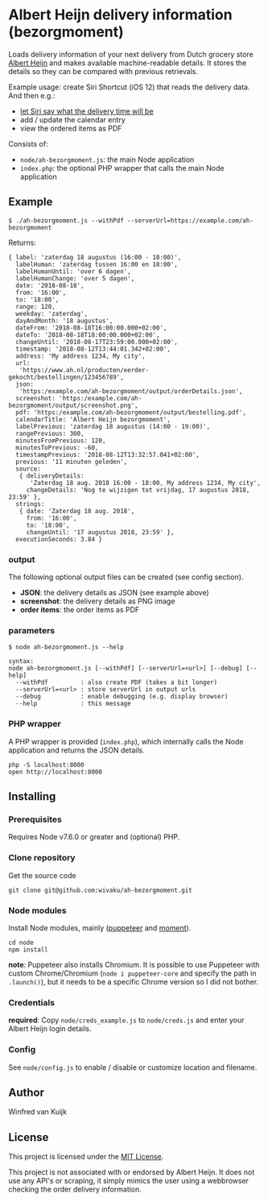 # Albert Heijn delivery information (bezorgmoment)

Loads delivery information of your next delivery from Dutch grocery store [Albert Heijn](https://www.ah.nl/over-ah/online-bestellen/bezorgservice) and makes available machine-readable details. It stores the details so they can be compared with previous retrievals.

Example usage: create Siri Shortcut (iOS 12) that reads the delivery data.
And then e.g.:
- [let Siri say what the delivery time will be](https://github.com/wivaku/ah-bezorgmoment/issues/1)
- add / update the calendar entry
- view the ordered items as PDF

Consists of:
- `node/ah-bezorgmoment.js`: the main Node application
- `index.php`: the optional PHP wrapper that calls the main Node application

## Example
```
$ ./ah-bezorgmoment.js --withPdf --serverUrl=https://example.com/ah-bezorgmoment
```
Returns:
```
{ label: 'zaterdag 18 augustus (16:00 - 18:00)',
  labelHuman: 'zaterdag tussen 16:00 en 18:00',
  labelHumanUntil: 'over 6 dagen',
  labelHumanChange: 'over 5 dagen',
  date: '2018-08-18',
  from: '16:00',
  to: '18:00',
  range: 120,
  weekday: 'zaterdag',
  dayAndMonth: '18 augustus',
  dateFrom: '2018-08-18T16:00:00.000+02:00',
  dateTo: '2018-08-18T18:00:00.000+02:00',
  changeUntil: '2018-08-17T23:59:00.000+02:00',
  timestamp: '2018-08-12T13:44:01.342+02:00',
  address: 'My address 1234, My city',
  url:
   'https://www.ah.nl/producten/eerder-gekocht/bestellingen/123456789',
  json:
   'https:/example.com/ah-bezorgmoment/output/orderDetails.json',
  screenshot: 'https:/example.com/ah-bezorgmoment/output/screenshot.png',
  pdf: 'https:/example.com/ah-bezorgmoment/output/bestelling.pdf',
  calendarTitle: 'Albert Heijn bezorgmoment',
  labelPrevious: 'zaterdag 18 augustus (14:00 - 19:00)',
  rangePrevious: 300,
  minutesFromPrevious: 120,
  minutesToPrevious: -60,
  timestampPrevious: '2018-08-12T13:32:57.041+02:00',
  previous: '11 minuten geleden',
  source:
   { deliveryDetails:
      'Zaterdag 18 aug. 2018 16:00 - 18:00, My address 1234, My city',
     changeDetails: 'Nog te wijzigen tot vrijdag, 17 augustus 2018, 23:59' },
  strings:
   { date: 'Zaterdag 18 aug. 2018',
     from: '16:00',
     to: '18:00',
     changeUntil: '17 augustus 2018, 23:59' },
  executionSeconds: 3.84 }
  ```

### output

The following optional output files can be created (see config section).
- **JSON**: the delivery details as JSON (see example above)
- **screenshot**: the delivery details as PNG image
- **order items**: the order items as PDF

### parameters

```
$ node ah-bezorgmoment.js --help

syntax:
node ah-bezorgmoment.js [--withPdf] [--serverUrl=<url>] [--debug] [--help]
  --withPdf         : also create PDF (takes a bit longer)
  --serverUrl=<url> : store serverUrl in output urls
  --debug           : enable debugging (e.g. display browser)
  --help            : this message
```

### PHP wrapper

A PHP wrapper is provided (`index.php`), which internally calls the Node application and returns the JSON details.

```
php -S localhost:8000
open http://localhost:8000
```


## Installing

### Prerequisites

Requires Node v7.6.0 or greater and (optional) PHP.

### Clone repository

Get the source code
```
git clone git@github.com:wivaku/ah-bezorgmoment.git
```

### Node modules

Install Node modules, mainly ([puppeteer](https://github.com/GoogleChrome/puppeteer) and [moment](https://momentjs.com/)). 

```
cd node
npm install
```

**note**: Puppeteer also installs Chromium. It is possible to use Puppeteer with custom Chrome/Chromium (`node i puppeteer-core` and specify the path in `.launch()`), but it needs to be a specific Chrome version so I did not bother.

### Credentials

**required**: Copy `node/creds_example.js` to `node/creds.js` and enter your Albert Heijn login details.

### Config

See `node/config.js` to enable / disable or customize location and filename. 

## Author

Winfred van Kuijk

## License

This project is licensed under the [MIT License](LICENSE).

This project is not associated with or endorsed by Albert Heijn. 
It does not use any API's or scraping, it simply mimics the user using a webbrowser checking the order delivery information.